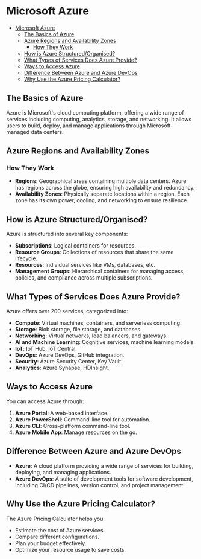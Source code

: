 # Microsoft Azure

- [Microsoft Azure](#microsoft-azure)
  - [The Basics of Azure](#the-basics-of-azure)
  - [Azure Regions and Availability Zones](#azure-regions-and-availability-zones)
    - [How They Work](#how-they-work)
  - [How is Azure Structured/Organised?](#how-is-azure-structuredorganised)
  - [What Types of Services Does Azure Provide?](#what-types-of-services-does-azure-provide)
  - [Ways to Access Azure](#ways-to-access-azure)
  - [Difference Between Azure and Azure DevOps](#difference-between-azure-and-azure-devops)
  - [Why Use the Azure Pricing Calculator?](#why-use-the-azure-pricing-calculator)

## The Basics of Azure

Azure is Microsoft's cloud computing platform, offering a wide range of services including computing, analytics, storage, and networking. It allows users to build, deploy, and manage applications through Microsoft-managed data centers.

## Azure Regions and Availability Zones

### How They Work

- **Regions**: Geographical areas containing multiple data centers. Azure has regions across the globe, ensuring high availability and redundancy.
- **Availability Zones**: Physically separate locations within a region. Each zone has its own power, cooling, and networking to ensure resilience.

## How is Azure Structured/Organised?

Azure is structured into several key components:

- **Subscriptions**: Logical containers for resources.
- **Resource Groups**: Collections of resources that share the same lifecycle.
- **Resources**: Individual services like VMs, databases, etc.
- **Management Groups**: Hierarchical containers for managing access, policies, and compliance across multiple subscriptions.

## What Types of Services Does Azure Provide?

Azure offers over 200 services, categorized into:

- **Compute**: Virtual machines, containers, and serverless computing.
- **Storage**: Blob storage, file storage, and databases.
- **Networking**: Virtual networks, load balancers, and gateways.
- **AI and Machine Learning**: Cognitive services, machine learning models.
- **IoT**: IoT Hub, IoT Central.
- **DevOps**: Azure DevOps, GitHub integration.
- **Security**: Azure Security Center, Key Vault.
- **Analytics**: Azure Synapse, HDInsight.

## Ways to Access Azure

You can access Azure through:

1. **Azure Portal**: A web-based interface.
2. **Azure PowerShell**: Command-line tool for automation.
3. **Azure CLI**: Cross-platform command-line tool.
4. **Azure Mobile App**: Manage resources on the go.

## Difference Between Azure and Azure DevOps

- **Azure**: A cloud platform providing a wide range of services for building, deploying, and managing applications.
- **Azure DevOps**: A suite of development tools for software development, including CI/CD pipelines, version control, and project management.

## Why Use the Azure Pricing Calculator?

The Azure Pricing Calculator helps you:

- Estimate the cost of Azure services.
- Compare different configurations.
- Plan your budget effectively.
- Optimize your resource usage to save costs.
